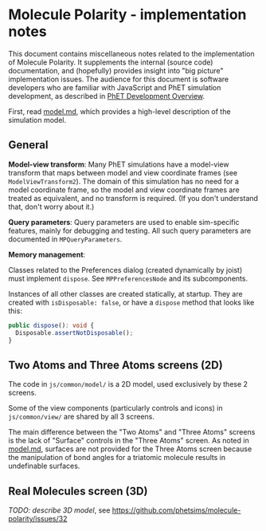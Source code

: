 # Molecule Polarity - implementation notes

This document contains miscellaneous notes related to the implementation of Molecule Polarity. It supplements the
internal (source code) documentation, and (hopefully) provides insight into "big picture" implementation issues. The
audience for this document is software developers who are familiar with JavaScript and PhET simulation development, as
described
in [PhET Development Overview](https://github.com/phetsims/phet-info/blob/main/doc/phet-development-overview.md).

First, read [model.md](https://github.com/phetsims/molecule-polarity/blob/main/doc/model.md), which provides a
high-level description of the simulation model.

## General

**Model-view transform**: Many PhET simulations have a model-view transform that maps between model and view coordinate
frames (see `ModelViewTransform2`). The domain of this simulation has no need for a model coordinate frame, so the model
and view coordinate frames are treated as equivalent, and no transform is required. (If you don't understand that, don't
worry about it.)

**Query parameters**: Query parameters are used to enable sim-specific features, mainly for debugging and testing. All
such query parameters are documented in `MPQueryParameters`.

**Memory management**:

Classes related to the Preferences dialog (created dynamically by joist) must implement `dispose`.
See `MPPreferencesNode` and its subcomponents.

Instances of all other classes are created statically, at startup. They are created with `isDisposable: false`, or have
a `dispose` method that looks like this:

```ts
public dispose(): void {
  Disposable.assertNotDisposable();
}
```

## Two Atoms and Three Atoms screens (2D)

The code in `js/common/model/` is a 2D model, used exclusively by these 2 screens.

Some of the view components (particularly controls and icons) in `js/common/view/` are shared by all 3 screens.

The main difference between the "Two Atoms" and "Three Atoms" screens is the lack of "Surface" controls in the "Three
Atoms" screen. As noted in [model.md](https://github.com/phetsims/molecule-polarity/blob/main/doc/model.md), surfaces
are not provided for the Three Atoms screen because the manipulation of bond angles for a triatomic molecule results in
undefinable surfaces.

## Real Molecules screen (3D)

*TODO: describe 3D model*, see https://github.com/phetsims/molecule-polarity/issues/32
